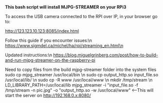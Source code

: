 **This bash script will install MJPG-STREAMER on your RPi3**

To access the USB camera connected to the RPI over IP, in your browser go to:

http://123.123.10.123:8085/index.html

Follow this guide if you encounter issues:\n
https://www.sigmdel.ca/michel/ha/rpi/streaming_en.html\n

Updated instructions:\n
https://blog.miguelgrinberg.com/post/how-to-build-and-run-mjpg-streamer-on-the-raspberry-pi

Need to copy files from the build mjpg-streamer folder into the system files
sudo cp mjpg_streamer /usr/local/bin    \n
sudo cp output_http.so input_file.so /usr/local/lib/     \n
sudo cp -R www /usr/local/www       \n
mkdir /tmp/stream     \n
LD_LIBRARY_PATH=/usr/local/lib mjpg_streamer -i "input_file.so -f /tmp/stream -n pic.jpg" -o "output_http.so -w /usr/local/www"  <--This will start the server on http://192.168.0.x:8080/
